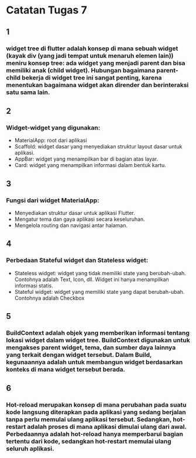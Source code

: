 # Catatan Tugas 7

## 1

### widget tree di flutter adalah konsep di mana sebuah widget (kayak div (yang jadi tempat untuk menaruh elemen lain)) meniru konsep tree: ada widget yang menjadi parent dan bisa memiliki anak (child widget). Hubungan bagaimana parent-child bekerja di widget tree ini sangat penting, karena menentukan bagaimana widget akan dirender dan berinteraksi satu sama lain.

## 2

### Widget-widget yang digunakan:
- MaterialApp: root dari aplikasi
- Scaffold: widget dasar yang menyediakan struktur layout dasar untuk aplikasi.
- AppBar: widget yang menampilkan bar di bagian atas layar.
- Card: widget yang menampilkan informasi dalam bentuk kartu.

## 3

### Fungsi dari widget MaterialApp: 
- Menyediakan struktur dasar untuk aplikasi Flutter.
- Mengatur tema dan gaya aplikasi secara keseluruhan.
- Mengelola routing dan navigasi antar halaman.

## 4

### Perbedaan Stateful widget dan Stateless widget:
- Stateless widget: widget yang tidak memiliki state yang berubah-ubah. Contohnya adalah Text, Icon, dll. Widget ini hanya menampilkan informasi statis.
- Stateful widget: widget yang memiliki state yang dapat berubah-ubah. Contohnya adalah Checkbox

## 5

### BuildContext adalah objek yang memberikan informasi tentang lokasi widget dalam widget tree. BuildContext digunakan untuk mengakses parent widget, tema, dan sumber daya lainnya yang terkait dengan widget tersebut. Dalam Build, kegunaannya adalah untuk membangun widget berdasarkan konteks di mana widget tersebut berada.

## 6

### Hot-reload merupakan konsep di mana perubahan pada suatu kode langsung diterapkan pada aplikasi yang sedang berjalan tanpa perlu memulai ulang aplikasi tersebut. Sedangkan, hot-restart adalah proses di mana aplikasi dimulai ulang dari awal. Perbedaannya adalah hot-reload hanya memperbarui bagian tertentu dari kode, sedangkan hot-restart memulai ulang seluruh aplikasi.